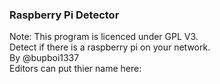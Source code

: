 ### Raspberry Pi Detector
Note: This program is licenced under GPL V3.  
Detect if there is a raspberry pi on your network.  
By @bupboi1337  
Editors can put thier name here:  
